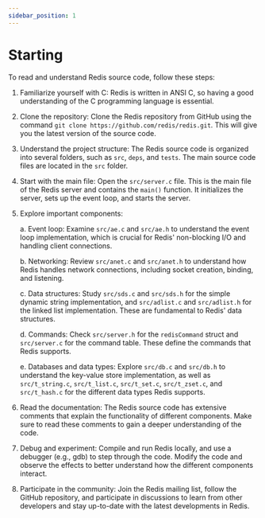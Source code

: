 ```yaml
---
sidebar_position: 1
---
```

# Starting

To read and understand Redis source code, follow these steps:

1. Familiarize yourself with C: Redis is written in ANSI C, so having a good understanding of the C programming language is essential.

2. Clone the repository: Clone the Redis repository from GitHub using the command `git clone https://github.com/redis/redis.git`. This will give you the latest version of the source code.

3. Understand the project structure: The Redis source code is organized into several folders, such as `src`, `deps`, and `tests`. The main source code files are located in the `src` folder.

4. Start with the main file: Open the `src/server.c` file. This is the main file of the Redis server and contains the `main()` function. It initializes the server, sets up the event loop, and starts the server.

5. Explore important components:

   a. Event loop: Examine `src/ae.c` and `src/ae.h` to understand the event loop implementation, which is crucial for Redis' non-blocking I/O and handling client connections.
   
   b. Networking: Review `src/anet.c` and `src/anet.h` to understand how Redis handles network connections, including socket creation, binding, and listening.
   
   c. Data structures: Study `src/sds.c` and `src/sds.h` for the simple dynamic string implementation, and `src/adlist.c` and `src/adlist.h` for the linked list implementation. These are fundamental to Redis' data structures.
   
   d. Commands: Check `src/server.h` for the `redisCommand` struct and `src/server.c` for the command table. These define the commands that Redis supports.
   
   e. Databases and data types: Explore `src/db.c` and `src/db.h` to understand the key-value store implementation, as well as `src/t_string.c`, `src/t_list.c`, `src/t_set.c`, `src/t_zset.c`, and `src/t_hash.c` for the different data types Redis supports.

6. Read the documentation: The Redis source code has extensive comments that explain the functionality of different components. Make sure to read these comments to gain a deeper understanding of the code.

7. Debug and experiment: Compile and run Redis locally, and use a debugger (e.g., gdb) to step through the code. Modify the code and observe the effects to better understand how the different components interact.

8. Participate in the community: Join the Redis mailing list, follow the GitHub repository, and participate in discussions to learn from other developers and stay up-to-date with the latest developments in Redis.
